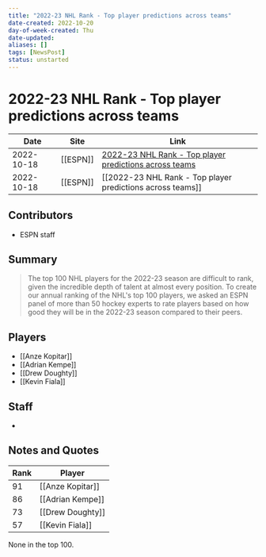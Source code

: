 ```yaml
---
title: "2022-23 NHL Rank - Top player predictions across teams"
date-created: 2022-10-20
day-of-week-created: Thu
date-updated: 
aliases: []
tags: [NewsPost]
status: unstarted
---
```


# 2022-23 NHL Rank - Top player predictions across teams

| Date       | Site     | Link                                                                                                                                                 |
| ---------- | -------- | ---------------------------------------------------------------------------------------------------------------------------------------------------- |
| 2022-10-18 | [[ESPN]]         | [2022-23 NHL Rank - Top player predictions across teams](https://www.espn.com/nhl/story/_/id/34817672/2022-23-nhl-rank-top-player-predictions-teams) |
| 2022-10-18 | [[ESPN]] | [[2022-23 NHL Rank - Top player predictions across teams]]                                                                                           |

## Contributors
- ESPN staff


## Summary
> The top 100 NHL players for the 2022-23 season are difficult to rank, given the incredible depth of talent at almost every position.
> To create our annual ranking of the NHL's top 100 players, we asked an ESPN panel of more than 50 hockey experts to rate players based on how good they will be in the 2022-23 season compared to their peers.


## Players
- [[Anze Kopitar]]
- [[Adrian Kempe]]
- [[Drew Doughty]]
- [[Kevin Fiala]]


## Staff
- 


## Notes and Quotes
| Rank | Player           |
| ---- | ---------------- |
| 91   | [[Anze Kopitar]] |
| 86   | [[Adrian Kempe]] |
| 73   | [[Drew Doughty]] |
| 57   | [[Kevin Fiala]]  |

 None in the top 100.
